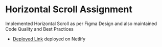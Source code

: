 # Horizontal Scroll Assignment

Implemented Horizontal Scroll as per Figma Design and also maintained Code Quality and Best Practices

- [Deployed Link](https://horizontal-scroll-assignment.netlify.app/) deployed on Netlify

